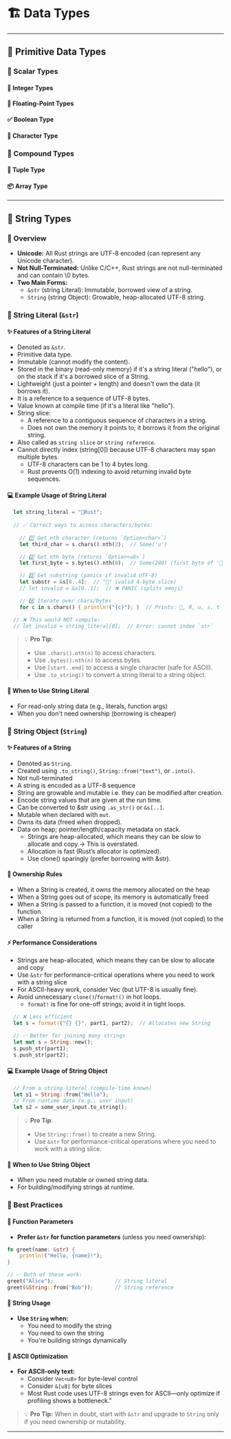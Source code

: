 # 🏗️ Data Types

* * *

## 🔑 Primitive Data Types

### 🔢 Scalar Types

#### 🔢 Integer Types

#### 🔣 Floating-Point Types

#### ✅ Boolean Type

#### 🔡 Character Type

### 🔑 Compound Types

#### 🔗 Tuple Type

#### 📦 Array Type

* * *

## 🔑 String Types

### 📝 Overview

- **Unicode:** All Rust strings are UTF-8 encoded (can represent any Unicode character).
- **Not Null-Terminated:** Unlike C/C++, Rust strings are not null-terminated and can contain \0 bytes.
- **Two Main Forms:**
  - `&str` (string Literal): Immutable, borrowed view of a string.
  - `String` (string Object): Growable, heap-allocated UTF-8 string.

### 📍 String Literal (`&str`)

#### ✨ Features of a String Literal

- Denoted as `&str`.
- Primitive data type.
- Immutable (cannot modify the content).
- Stored in the binary (read-only memory) if it's a string literal ("hello"), or on the stack if it's a borrowed slice of a String.
- Lightweight (just a pointer + length) and doesn't own the data (it borrows it).
- It is a reference to a sequence of UTF-8 bytes.
- Value known at compile time (if it's a literal like "hello").
- String slice:
  - A reference to a contiguous sequence of characters in a string.
  - Does not own the memory it points to; it borrows it from the original string.
- Also called as `string slice` or `string reference`.
- Cannot directly index (string[0]) because UTF-8 characters may span multiple bytes.
  - UTF-8 characters can be 1 to 4 bytes long.
  - Rust prevents O(1) indexing to avoid returning invalid byte sequences.

#### 💻 Example Usage of String Literal

```rust
  let string_literal = "🦀Rust";
  
  // ✅ Correct ways to access characters/bytes:
  
    // 1️⃣ Get nth character (returns `Option<char>`)
    let third_char = s.chars().nth(2);  // Some('u')

    // 2️⃣ Get nth byte (returns `Option<u8>`)
    let first_byte = s.bytes().nth(0);  // Some(240) (first byte of '🦀')

    // 3️⃣ Get substring (panics if invalid UTF-8)
    let substr = &s[0..4];  // "🦀" (valid 4-byte slice)
    // let invalid = &s[0..1];  // ❌ PANIC (splits emoji)

    // 4️⃣ Iterate over chars/bytes
    for c in s.chars() { println!("{c}"); }  // Prints: 🦀, R, u, s, t

  // ❌ This would NOT compile:
  // let invalid = string_literal[0];  // Error: cannot index `str`
```

> 💡 **Pro Tip**:
>
> - Use `.chars().nth(n)` to access characters.
> - Use `.bytes().nth(n)` to access bytes.
> - Use `[start..end]` to access a single character (safe for ASCII).
> - Use `.to_string()` to convert a string literal to a string object.

#### 🎯 When to Use String Literal

- For read-only string data (e.g., literals, function args)
- When you don't need ownership (borrowing is cheaper)

### 🧵 String Object (`String`)

#### ✨ Features of a String

- Denoted as `String`.
- Created using `.to_string()`, `String::from("text")`, or `.into()`.
- Not null-terminated
- A string is encoded as a UTF-8 sequence
- String are growable and mutable i.e. they can be modified after creation.
- Encode string values that are given at the run time.
- Can be converted to &str using `.as_str()` or `&s[..]`.
- Mutable when declared with `mut`.
- Owns its data (freed when dropped).
- Data on heap; pointer/length/capacity metadata on stack.
  - Strings are heap-allocated, which means they can be slow to allocate and copy.→ This is overstated.
  - Allocation is fast (Rust’s allocator is optimized).
  - Use clone() sparingly (prefer borrowing with &str).

#### 👑 Ownership Rules

- When a String is created, it owns the memory allocated on the heap
- When a String goes out of scope, its memory is automatically freed
- When a String is passed to a function, it is moved (not copied) to the function
- When a String is returned from a function, it is moved (not copied) to the caller

#### ⚡ Performance Considerations

- Strings are heap-allocated, which means they can be slow to allocate and copy
- Use `&str` for performance-critical operations where you need to work with a string slice
- For ASCII-heavy work, consider Vec<u8> (but UTF-8 is usually fine).
- Avoid unnecessary `clone()`/`format!()` in hot loops.
  - `format!` is fine for one-off strings; avoid it in tight loops.

```rust
  // ❌ Less efficient
  let s = format!("{} {}", part1, part2);  // Allocates new String

  // ✅ Better for joining many strings
  let mut s = String::new();
  s.push_str(part1);
  s.push_str(part2);
```

#### 💻 Example Usage of String Object

```rust
  // From a string literal (compile-time known)
  let s1 = String::from("Hello");
  // From runtime data (e.g., user input)
  let s2 = some_user_input.to_string();
```

> 💡 **Pro Tip**:
>
> - Use `String::from()` to create a new String.
> - Use `&str` for performance-critical operations where you need to work with a string slice.

#### 🎯 When to Use String Object

- When you need mutable or owned string data.
- For building/modifying strings at runtime.

### 🎯 Best Practices

#### 📌 Function Parameters

- **Prefer `&str` for function parameters** (unless you need ownership):

```rust
fn greet(name: &str) { 
    println!("Hello, {name}!"); 
}

// ✅ Both of these work:
greet("Alice");                    // String literal
greet(&String::from("Bob"));       // String reference
```

#### 📌 String Usage

- **Use `String` when:**
  - You need to modify the string
  - You need to own the string
  - You're building strings dynamically

#### 📌 ASCII Optimization

- **For ASCII-only text:**
  - Consider `Vec<u8>` for byte-level control
  - Consider `&[u8]` for byte slices
  - Most Rust code uses UTF-8 strings even for ASCII—only optimize if profiling shows a bottleneck."

> 💡 **Pro Tip:** When in doubt, start with `&str` and upgrade to `String` only if you need ownership or mutability.

* * *
